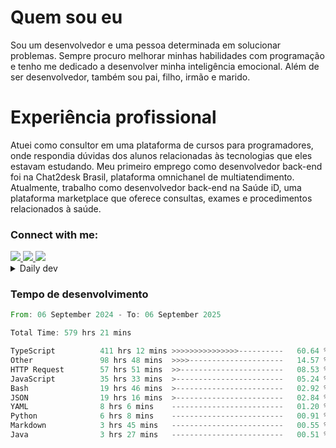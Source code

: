 # Quem sou eu
Sou um desenvolvedor e uma pessoa determinada em solucionar problemas. Sempre procuro melhorar minhas habilidades com programação e tenho me dedicado a desenvolver minha inteligência emocional. Além de ser desenvolvedor, também sou pai, filho, irmão e marido.

# Experiência profissional
Atuei como consultor em uma plataforma de cursos para programadores, onde respondia dúvidas dos alunos relacionadas às tecnologias que eles estavam estudando.
Meu primeiro emprego como desenvolvedor back-end foi na Chat2desk Brasil, plataforma omnichanel de multiatendimento.
Atualmente, trabalho como desenvolvedor back-end na Saúde iD, uma plataforma marketplace que oferece consultas, exames e procedimentos relacionados à saúde.

### Connect with me:
<a href="https://www.linkedin.com/in/theusmoreira" target="_blank" >
<img src="https://img.shields.io/badge/linkedin-%230077B5.svg?&style=for-the-badge&logo=linkedin&logoColor=white ">
</a>
<a href="https://www.instagram.com/matheus.s.moreira/" target="_blank">
<img src="https://img.shields.io/badge/instagram-%23E4405F.svg?&style=for-the-badge&logo=instagram&logoColor=white">
</a>
<a href="mailto:matheussm301@gmail.com"  target="_blank">
<img src="https://img.shields.io/badge/gmail-%23E4405F.svg?&style=for-the-badge&logo=gmail&logoColor=white">
</a>


<details>
  <summary>Daily dev </summary>
<p>
  <a href="https://app.daily.dev/matheussantos"><img src="https://github.com/matheus-santos-moreira/matheus-santos-moreira/blob/master/devcard.svg" width="200" alt="Matheus Santos's Dev Card"/></a>
 </p>
</details>

<h3>Tempo de desenvolvimento</h3>

<!--START_SECTION:waka-->

```rust
From: 06 September 2024 - To: 06 September 2025

Total Time: 579 hrs 21 mins

TypeScript          411 hrs 12 mins >>>>>>>>>>>>>>>----------   60.64 %
Other               98 hrs 48 mins  >>>>---------------------   14.57 %
HTTP Request        57 hrs 51 mins  >>-----------------------   08.53 %
JavaScript          35 hrs 33 mins  >------------------------   05.24 %
Bash                19 hrs 46 mins  >------------------------   02.92 %
JSON                19 hrs 16 mins  >------------------------   02.84 %
YAML                8 hrs 6 mins    -------------------------   01.20 %
Python              6 hrs 8 mins    -------------------------   00.91 %
Markdown            3 hrs 45 mins   -------------------------   00.55 %
Java                3 hrs 27 mins   -------------------------   00.51 %
```

<!--END_SECTION:waka-->
